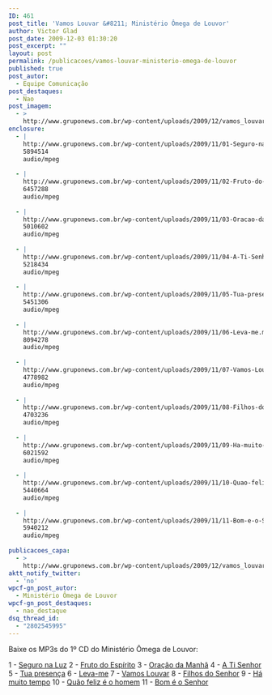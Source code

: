 ```yaml
---
ID: 461
post_title: 'Vamos Louvar &#8211; Ministério Ômega de Louvor'
author: Victor Glad
post_date: 2009-12-03 01:30:20
post_excerpt: ""
layout: post
permalink: /publicacoes/vamos-louvar-ministerio-omega-de-louvor
published: true
post_autor:
  - Equipe Comunicação
post_destaques:
  - Nao
post_imagem:
  - >
    http://www.gruponews.com.br/wp-content/uploads/2009/12/vamos_louvar_omega.jpg
enclosure:
  - |
    http://www.gruponews.com.br/wp-content/uploads/2009/11/01-Seguro-na-luz.mp3
    5894514
    audio/mpeg
    
  - |
    http://www.gruponews.com.br/wp-content/uploads/2009/11/02-Fruto-do-Espirito.mp3
    6457288
    audio/mpeg
    
  - |
    http://www.gruponews.com.br/wp-content/uploads/2009/11/03-Oracao-da-manha.mp3
    5010602
    audio/mpeg
    
  - |
    http://www.gruponews.com.br/wp-content/uploads/2009/11/04-A-Ti-Senhor.mp3
    5218434
    audio/mpeg
    
  - |
    http://www.gruponews.com.br/wp-content/uploads/2009/11/05-Tua-presenca.mp3
    5451306
    audio/mpeg
    
  - |
    http://www.gruponews.com.br/wp-content/uploads/2009/11/06-Leva-me.mp3
    8094278
    audio/mpeg
    
  - |
    http://www.gruponews.com.br/wp-content/uploads/2009/11/07-Vamos-Louvar.mp3
    4778982
    audio/mpeg
    
  - |
    http://www.gruponews.com.br/wp-content/uploads/2009/11/08-Filhos-do-Senhor.mp3
    4703236
    audio/mpeg
    
  - |
    http://www.gruponews.com.br/wp-content/uploads/2009/11/09-Ha-muito-tempo.mp3
    6021592
    audio/mpeg
    
  - |
    http://www.gruponews.com.br/wp-content/uploads/2009/11/10-Quao-feliz-e-o-homem.mp3
    5440664
    audio/mpeg
    
  - |
    http://www.gruponews.com.br/wp-content/uploads/2009/11/11-Bom-e-o-Senhor.mp3
    5940212
    audio/mpeg
    
publicacoes_capa:
  - >
    http://www.gruponews.com.br/wp-content/uploads/2009/12/vamos_louvar_omega.jpg
aktt_notify_twitter:
  - 'no'
wpcf-gn_post_autor:
  - Ministério Ômega de Louvor
wpcf-gn_post_destaques:
  - nao_destaque
dsq_thread_id:
  - "2802545995"
---
```

Baixe os MP3s do 1º CD do Ministério Ômega de Louvor:

1 - <a href="http://www.gruponews.com.br/wp-content/uploads/2009/11/01-Seguro-na-luz.mp3" target="_blank">Seguro na Luz</a>
2 - <a href="http://www.gruponews.com.br/wp-content/uploads/2009/11/02-Fruto-do-Espirito.mp3" target="_blank">Fruto do Espírito</a>
3 - <a href="http://www.gruponews.com.br/wp-content/uploads/2009/11/03-Oracao-da-manha.mp3" target="_blank">Oração da Manhã</a>
4 - <a href="http://www.gruponews.com.br/wp-content/uploads/2009/11/04-A-Ti-Senhor.mp3" target="_blank">A Ti Senhor</a>
5 - <a href="http://www.gruponews.com.br/wp-content/uploads/2009/11/05-Tua-presenca.mp3" target="_blank">Tua presença</a>
6 - <a href="http://www.gruponews.com.br/wp-content/uploads/2009/11/06-Leva-me.mp3" target="_blank">Leva-me</a>
7 - <a href="http://www.gruponews.com.br/wp-content/uploads/2009/11/07-Vamos-Louvar.mp3" target="_blank">Vamos Louvar</a>
8 - <a href="http://www.gruponews.com.br/wp-content/uploads/2009/11/08-Filhos-do-Senhor.mp3" target="_blank">Filhos do Senhor</a>
9 - <a href="http://www.gruponews.com.br/wp-content/uploads/2009/11/09-Ha-muito-tempo.mp3" target="_blank">Há muito tempo</a>
10 - <a href="http://www.gruponews.com.br/wp-content/uploads/2009/11/10-Quao-feliz-e-o-homem.mp3" target="_blank">Quão feliz é o homem</a>
11 - <a href="http://www.gruponews.com.br/wp-content/uploads/2009/11/11-Bom-e-o-Senhor.mp3" target="_blank">Bom é o Senhor</a>
